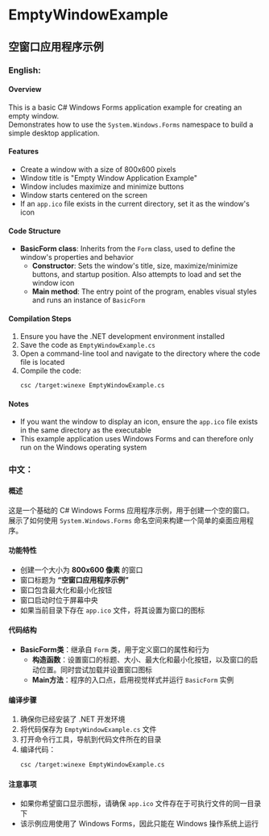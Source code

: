 
# EmptyWindowExample  
## 空窗口应用程序示例  


### English:  
#### Overview  
This is a basic C# Windows Forms application example for creating an empty window.  
Demonstrates how to use the `System.Windows.Forms` namespace to build a simple desktop application.  

#### Features  
- Create a window with a size of 800x600 pixels  
- Window title is "Empty Window Application Example"  
- Window includes maximize and minimize buttons  
- Window starts centered on the screen  
- If an `app.ico` file exists in the current directory, set it as the window's icon  

#### Code Structure  
- **BasicForm class**: Inherits from the `Form` class, used to define the window's properties and behavior  
  - **Constructor**: Sets the window's title, size, maximize/minimize buttons, and startup position. Also attempts to load and set the window icon  
  - **Main method**: The entry point of the program, enables visual styles and runs an instance of `BasicForm`  

#### Compilation Steps  
1. Ensure you have the .NET development environment installed  
2. Save the code as `EmptyWindowExample.cs`  
3. Open a command-line tool and navigate to the directory where the code file is located  
4. Compile the code:  
   ```bash  
   csc /target:winexe EmptyWindowExample.cs  
   ```  

#### Notes  
- If you want the window to display an icon, ensure the `app.ico` file exists in the same directory as the executable  
- This example application uses Windows Forms and can therefore only run on the Windows operating system  


### 中文：  
#### 概述  
这是一个基础的 C# Windows Forms 应用程序示例，用于创建一个空的窗口。  
展示了如何使用 `System.Windows.Forms` 命名空间来构建一个简单的桌面应用程序。  

#### 功能特性  
- 创建一个大小为 **800x600 像素** 的窗口  
- 窗口标题为 **“空窗口应用程序示例”**  
- 窗口包含最大化和最小化按钮  
- 窗口启动时位于屏幕中央  
- 如果当前目录下存在 `app.ico` 文件，将其设置为窗口的图标  

#### 代码结构  
- **BasicForm类**：继承自 `Form` 类，用于定义窗口的属性和行为  
  - **构造函数**：设置窗口的标题、大小、最大化和最小化按钮，以及窗口的启动位置。同时尝试加载并设置窗口图标  
  - **Main方法**：程序的入口点，启用视觉样式并运行 `BasicForm` 实例  

#### 编译步骤  
1. 确保你已经安装了 .NET 开发环境  
2. 将代码保存为 `EmptyWindowExample.cs` 文件  
3. 打开命令行工具，导航到代码文件所在的目录  
4. 编译代码：  
   ```bash  
   csc /target:winexe EmptyWindowExample.cs  
   ```  

#### 注意事项  
- 如果你希望窗口显示图标，请确保 `app.ico` 文件存在于可执行文件的同一目录下  
- 该示例应用使用了 Windows Forms，因此只能在 Windows 操作系统上运行
